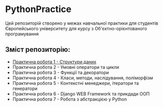 # PythonPractice
Цей репозиторій створено у межах навчальної практики для студентів Європейського університету для курсу з Об'єктно-орієнтованого програмування

## Зміст репозиторію:

* [Практична робота 1 - Структури даних](module_1)
* Практична робота 2 - Умовні оператори та цикли
* Практична робота 3 - Функції та декоратори
* Практична робота 4 - Класи, методи, наслідування, поліморфізм
* Практична робота 5 - Контекстні менеджери, ітератори та генератори
* Практична робота 6 - Django WEB Framework та прикдади ООП
* Практична робота 7 - Робота з абстракцією у Python

